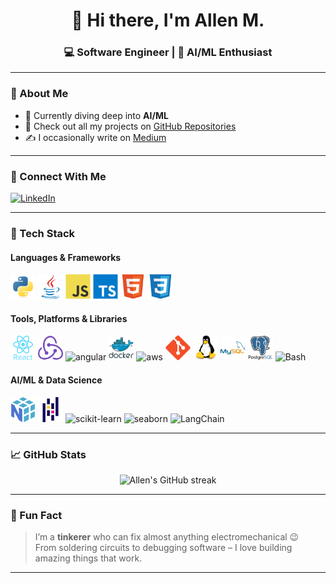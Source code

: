<h1 align="center">👋 Hi there, I'm Allen M.</h1>
<h3 align="center">💻 Software Engineer | 🤖 AI/ML Enthusiast</h3>

---

### 🚀 About Me

- 🌱 Currently diving deep into **AI/ML**
- 📂 Check out all my projects on [GitHub Repositories](https://github.com/techllen?tab=repositories)
- ✍️ I occasionally write on [Medium](https://medium.com/@allenmwita21)

---

### 🤝 Connect With Me

<p align="left">
  <a href="https://linkedin.com/in/techllen" target="_blank">
    <img alt="LinkedIn" src="https://img.shields.io/badge/-LinkedIn-blue?style=flat-square&logo=linkedin" />
  </a>
</p>

---

### 🧰 Tech Stack

#### Languages & Frameworks
<p align="left">
  <img src="https://raw.githubusercontent.com/devicons/devicon/master/icons/python/python-original.svg" alt="python" width="40" />
  <img src="https://raw.githubusercontent.com/devicons/devicon/master/icons/java/java-original.svg" alt="java" width="40"/>
  <img src="https://raw.githubusercontent.com/devicons/devicon/master/icons/javascript/javascript-original.svg" alt="js" width="40"/>
  <img src="https://raw.githubusercontent.com/devicons/devicon/master/icons/typescript/typescript-original.svg" alt="ts" width="40"/>
  <img src="https://raw.githubusercontent.com/devicons/devicon/master/icons/html5/html5-original.svg" alt="html" width="40"/>
  <img src="https://raw.githubusercontent.com/devicons/devicon/master/icons/css3/css3-original.svg" alt="css" width="40"/>
</p>

#### Tools, Platforms & Libraries
<p align="left">
  <img src="https://raw.githubusercontent.com/devicons/devicon/master/icons/react/react-original-wordmark.svg" alt="react" width="40"/>
  <img src="https://raw.githubusercontent.com/devicons/devicon/master/icons/redux/redux-original.svg" alt="redux" width="40"/>
  <img src="https://angular.io/assets/images/logos/angular/angular.svg" alt="angular" width="40"/>
  <img src="https://raw.githubusercontent.com/devicons/devicon/master/icons/docker/docker-original-wordmark.svg" alt="docker" width="40"/>
  <img src="https://raw.githubusercontent.com/devicons/devicon/master/icons/aws/aws-original.svg" alt="aws" width="40"/>
  <img src="https://raw.githubusercontent.com/devicons/devicon/master/icons/git/git-original.svg" alt="git" width="40"/>
  <img src="https://raw.githubusercontent.com/devicons/devicon/master/icons/linux/linux-original.svg" alt="linux" width="40"/>
  <img src="https://raw.githubusercontent.com/devicons/devicon/master/icons/mysql/mysql-original-wordmark.svg" alt="mysql" width="40"/>
  <img src="https://raw.githubusercontent.com/devicons/devicon/master/icons/postgresql/postgresql-original-wordmark.svg" alt="postgresql" width="40"/>
  <img src="https://www.vectorlogo.zone/logos/gnu_bash/gnu_bash-icon.svg" alt="Bash" width="40" height="40" title="Bash"/>
</p>

#### AI/ML & Data Science
<p align="left">
<!--   <img src="https://www.vectorlogo.zone/logos/tensorflow/tensorflow-icon.svg" alt="tensorflow" width="40"/>
  <img src="https://www.vectorlogo.zone/logos/pytorch/pytorch-icon.svg" alt="pytorch" width="40"/> -->
  <img src="https://raw.githubusercontent.com/devicons/devicon/master/icons/numpy/numpy-original.svg" alt="NumPy" width="40" height="40" title="NumPy"/>
  <img src="https://raw.githubusercontent.com/devicons/devicon/master/icons/pandas/pandas-original.svg" alt="pandas" width="40"/>
  <img src="https://upload.wikimedia.org/wikipedia/commons/0/05/Scikit_learn_logo_small.svg" alt="scikit-learn" width="40"/>
  <img src="https://seaborn.pydata.org/_images/logo-mark-lightbg.svg" alt="seaborn" width="40"/>
  <img src="https://avatars.githubusercontent.com/u/110176424?s=200&v=4" alt="LangChain" width="40" height="40" title="LangChain"/>

</p>

---

### 📈 GitHub Stats

<!--<p align="center">
  <img src="https://github-readme-stats.vercel.app/api?username=techllen&show_icons=true&theme=radical" alt="Allen's GitHub stats" />
</p>-->

<p align="center">
  <img src="https://github-readme-streak-stats.herokuapp.com/?user=techllen&theme=radical" alt="Allen's GitHub streak" />
</p>

---

### 🧠 Fun Fact

> I’m a **tinkerer** who can fix almost anything electromechanical 😉  
> From soldering circuits to debugging software – I love building amazing things that work.

---
